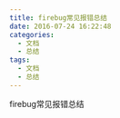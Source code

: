 ```yaml
---
title: firebug常见报错总结
date: 2016-07-24 16:22:48
categories: 
  - 文档
  - 总结
tags: 
  - 文档
  - 总结
---
```


firebug常见报错总结
<!--more-->

